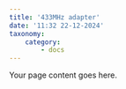 ```yaml
---
title: '433MHz adapter'
date: '11:32 22-12-2024'
taxonomy:
    category:
        - docs
---
```


Your page content goes here.